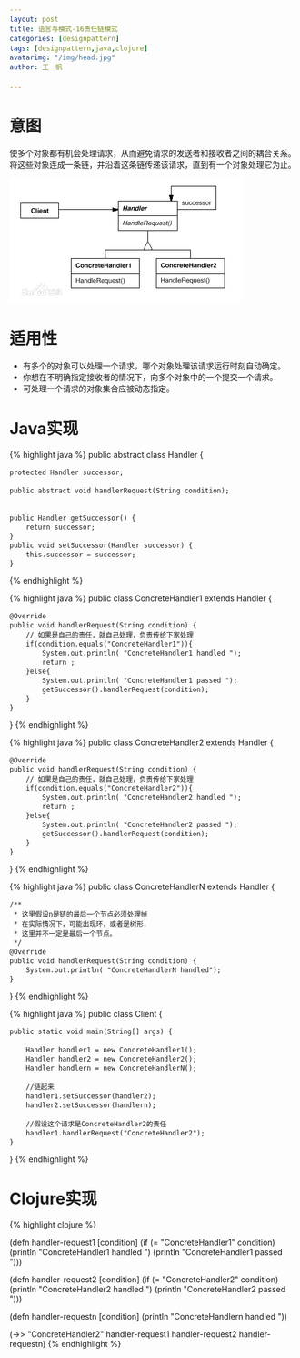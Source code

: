 ```yaml
---
layout: post
title: 语言与模式-16责任链模式
categories: [designpattern]
tags: [designpattern,java,clojure]
avatarimg: "/img/head.jpg"
author: 王一帆

---
```


# 意图

使多个对象都有机会处理请求，从而避免请求的发送者和接收者之间的耦合关系。将这些对象连成一条链，并沿着这条链传递该请求，直到有一个对象处理它为止。

![](/assets/designpattern/chain.jpg)

# 适用性

- 有多个的对象可以处理一个请求，哪个对象处理该请求运行时刻自动确定。
- 你想在不明确指定接收者的情况下，向多个对象中的一个提交一个请求。
- 可处理一个请求的对象集合应被动态指定。

# Java实现

{% highlight java %}
public abstract class Handler {

    protected Handler successor;

    public abstract void handlerRequest(String condition);


    public Handler getSuccessor() {
        return successor;
    }
    public void setSuccessor(Handler successor) {
        this.successor = successor;
    }
{% endhighlight %}

<!-- more -->

{% highlight java %}
public class ConcreteHandler1 extends Handler {

    @Override
    public void handlerRequest(String condition) {
        // 如果是自己的责任，就自己处理，负责传给下家处理
        if(condition.equals("ConcreteHandler1")){
            System.out.println( "ConcreteHandler1 handled ");
            return ;
        }else{
            System.out.println( "ConcreteHandler1 passed ");
            getSuccessor().handlerRequest(condition);
        }
    }

}
{% endhighlight %}

{% highlight java %}
public class ConcreteHandler2 extends Handler {

    @Override
    public void handlerRequest(String condition) {
        // 如果是自己的责任，就自己处理，负责传给下家处理
        if(condition.equals("ConcreteHandler2")){
            System.out.println( "ConcreteHandler2 handled ");
            return ;
        }else{
            System.out.println( "ConcreteHandler2 passed ");
            getSuccessor().handlerRequest(condition);
        }
    }
}
{% endhighlight %}

{% highlight java %}
public class ConcreteHandlerN extends Handler {

    /**
     * 这里假设n是链的最后一个节点必须处理掉
     * 在实际情况下，可能出现环，或者是树形，
     * 这里并不一定是最后一个节点。
     */
    @Override
    public void handlerRequest(String condition) {
        System.out.println( "ConcreteHandlerN handled");
    }
}
{% endhighlight %}

{% highlight java %}
public class Client {

    public static void main(String[] args) {

        Handler handler1 = new ConcreteHandler1();
        Handler handler2 = new ConcreteHandler2();
        Handler handlern = new ConcreteHandlerN();

        //链起来
        handler1.setSuccessor(handler2);
        handler2.setSuccessor(handlern);

        //假设这个请求是ConcreteHandler2的责任
        handler1.handlerRequest("ConcreteHandler2");
    }
}
{% endhighlight %}

# Clojure实现

{% highlight clojure %}

(defn handler-request1 [condition]
  (if (= "ConcreteHandler1" condition)
    (println "ConcreteHandler1 handled ")
    (println "ConcreteHandler1 passed ")))

(defn handler-request2 [condition]
  (if (= "ConcreteHandler2" condition)
    (println "ConcreteHandler2 handled ")
    (println "ConcreteHandler2 passed ")))

(defn handler-requestn [condition]
  (println "ConcreteHandlern handled "))

(->> "ConcreteHandler2"
    handler-request1
    handler-request2
    handler-requestn)
{% endhighlight %}
